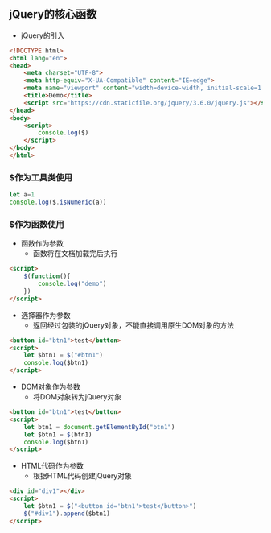 ## **jQuery的核心函数**

- jQuery的引入

```html
<!DOCTYPE html>
<html lang="en">
<head>
    <meta charset="UTF-8">
    <meta http-equiv="X-UA-Compatible" content="IE=edge">
    <meta name="viewport" content="width=device-width, initial-scale=1.0">
    <title>Demo</title>
    <script src="https://cdn.staticfile.org/jquery/3.6.0/jquery.js"></script>
</head>
<body>
    <script>
        console.log($)
    </script>
</body>
</html>

```

### $作为工具类使用

```javascript
let a=1
console.log($.isNumeric(a))
```

### $作为函数使用

- 函数作为参数
  - 函数将在文档加载完后执行

```html
<script>
	$(function(){
	    console.log("demo")
	})
</script>
```

- 选择器作为参数
  - 返回经过包装的jQuery对象，不能直接调用原生DOM对象的方法

```html
<button id="btn1">test</button>
<script>
	let $btn1 = $("#btn1")
	console.log($btn1)
</script>
```

- DOM对象作为参数
  - 将DOM对象转为jQuery对象

```html
<button id="btn1">test</button>
<script>
    let btn1 = document.getElementById("btn1")
    let $btn1 = $(btn1)
    console.log($btn1)
</script>
```

- HTML代码作为参数
  - 根据HTML代码创建jQuery对象

```html
<div id="div1"></div>
<script>
    let $btn1 = $("<button id='btn1'>test</button>")
    $("#div1").append($btn1)
</script>
```
